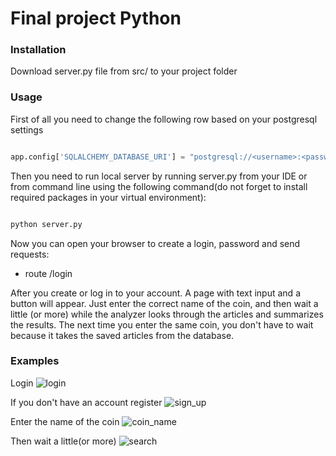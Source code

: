 # Final project Python
 ### Installation 
Download server.py file from src/ to your project folder
###  Usage
First of all you need to change the following row based on your postgresql settings
``` python

app.config['SQLALCHEMY_DATABASE_URI'] = "postgresql://<username>:<password>@localhost:<port>/<db_name>"

```
Then you need to run local server by running server.py from your IDE or from command line using the following command(do not forget to install required packages in your virtual environment):
``` python

python server.py

```
Now you can open your browser to create a login, password and send requests:
- route /login

After you create or log in to your account. A page with text input and a button will appear. Just enter the correct name of the coin, and then wait a little (or more) while the analyzer looks through the articles and summarizes the results. The next time you enter the same coin, you don't have to wait because it takes the saved articles from the database.

### Examples
Login
![login](https://user-images.githubusercontent.com/74852501/143067880-7f2b1d95-7cf0-45f2-a16b-b687f3562a85.png)

If you don't have an account register
![sign_up](https://user-images.githubusercontent.com/74852501/143067939-bdfb9f7d-0494-4965-9bb4-09fa3a1421ca.png)

Enter the name of the coin
![coin_name](https://user-images.githubusercontent.com/74852501/143068080-2b329834-f004-46fd-bd8f-7ad7066e8362.png)

Then wait a little(or more)
![search](https://user-images.githubusercontent.com/74852501/143068203-4f1cc8b9-d5a8-4e9e-b574-c157504693ca.png)

